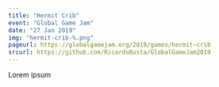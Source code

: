 ```yaml
---
title: "Hermit Crib"
event: "Global Game Jam"
date: "27 Jan 2019"
img: "hermit-crib-%.png"
pageurl: https://globalgamejam.org/2019/games/hermit-crib
srcurl: https://github.com/RicardoBusta/GlobalGameJam2019
---
```

Lorem ipsum